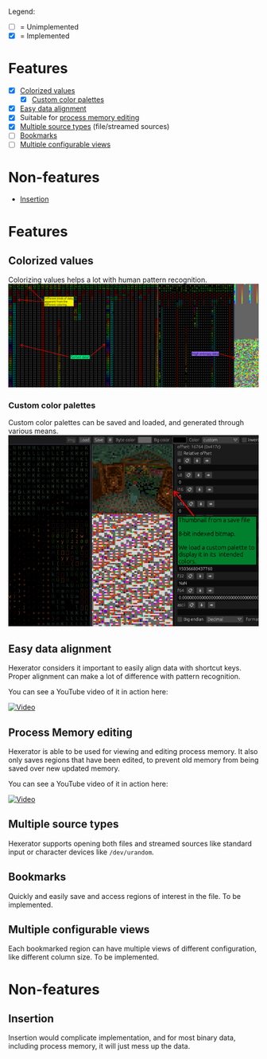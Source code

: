 Legend:
- [ ] = Unimplemented
- [x] = Implemented

# Features
- [x] [Colorized values](#colorized-values)
  - [x] [Custom color palettes](#custom-color-palettes)
- [x] [Easy data alignment](#easy-data-alignment)
- [x] Suitable for [process memory editing](#process-memory-editing)
- [x] [Multiple source types](#multiple-source-types) (file/streamed sources)
- [ ] [Bookmarks](#bookmarks)
- [ ] [Multiple configurable views](#multiple-configurable-views)

# Non-features
- [Insertion](#insertion)

# Features

## Colorized values
Colorizing values helps a lot with human pattern recognition.
![Colorized values](screenshots/color.png)

### Custom color palettes
Custom color palettes can be saved and loaded, and generated through various means.
![Custom palettes](screenshots/custom-palette.png)

## Easy data alignment
Hexerator considers it important to easily align data with shortcut keys. Proper alignment can make a lot of difference
with pattern recognition.

You can see a YouTube video of it in action here:

[![Video](https://img.youtube.com/vi/GhPh_y1PjTU/0.jpg)](https://www.youtube.com/watch?v=GhPh_y1PjTU)

## Process Memory editing
Hexerator is able to be used for viewing and editing process memory.
It also only saves regions that have been edited, to prevent
old memory from being saved over new updated memory.

You can see a YouTube video of it in action here:

[![Video](https://img.youtube.com/vi/W8ab3-Hp-f0/0.jpg)](https://www.youtube.com/watch?v=W8ab3-Hp-f0)

## Multiple source types
Hexerator supports opening both files and streamed sources like standard input or character devices like `/dev/urandom`.


## Bookmarks

Quickly and easily save and access regions of interest in the file.
To be implemented.

## Multiple configurable views

Each bookmarked region can have multiple views of different configuration, like different column size.
To be implemented.


# Non-features

## Insertion
Insertion would complicate implementation, and for most binary data, including process memory, it will just mess up the data.